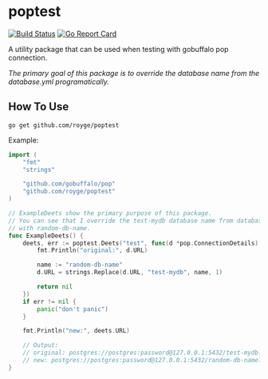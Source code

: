 # poptest

[![Build Status](https://travis-ci.org/royge/poptest.svg?branch=master)](https://travis-ci.org/royge/poptest)
[![Go Report Card](https://goreportcard.com/badge/github.com/royge/poptest)](https://goreportcard.com/report/github.com/royge/poptest)

A utility package that can be used when testing with gobuffalo pop connection.

_The primary goal of this package is to override the database name from the
database.yml programatically._

## How To Use

```
go get github.com/royge/poptest
```

Example:

```go
import (
	"fmt"
	"strings"

	"github.com/gobuffalo/pop"
	"github.com/royge/poptest"
)

// ExampleDeets show the primary purpose of this package.
// You can see that I override the test-mydb database name from database.yml
// with random-db-name.
func ExampleDeets() {
	deets, err := poptest.Deets("test", func(d *pop.ConnectionDetails) error {
		fmt.Println("original:", d.URL)

		name := "random-db-name"
		d.URL = strings.Replace(d.URL, "test-mydb", name, 1)

		return nil
	})
	if err != nil {
		panic("don't panic")
	}

	fmt.Println("new:", deets.URL)

	// Output:
	// original: postgres://postgres:password@127.0.0.1:5432/test-mydb?sslmode=disable
	// new: postgres://postgres:password@127.0.0.1:5432/random-db-name?sslmode=disable
}
```
